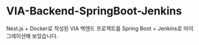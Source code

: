# VIA-Backend-SpringBoot-Jenkins
Nest.js + Docker로 작성된 VIA 백엔드 프로젝트를 Spring Boot + Jenkins로 마이그레이션해 보았습니다.
